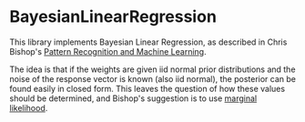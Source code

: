 # BayesianLinearRegression

This library implements Bayesian Linear Regression, as described in Chris Bishop's [Pattern Recognition and Machine Learning](http://research.microsoft.com/en-us/um/people/cmbishop/prml/).

The idea is that if the weights are given iid normal prior distributions and the noise of the response vector is known (also iid normal), the posterior can be found easily in closed form. This leaves the question of how these values should be determined, and Bishop's suggestion is to use [marginal likelihood](http://en.wikipedia.org/wiki/Marginal_likelihood). 

